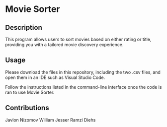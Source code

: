 # Movie Sorter

## Description

This program allows users to sort movies based on either rating or title, providing you with a tailored movie discovery experience.

## Usage

Please download the files in this repository, including the two .csv files, and open them in an IDE such as Visual Studio Code.

Follow the instructions listed in the command-line interface once the code is ran to use Movie Sorter.

## Contributions

Javlon Nizomov
William Jesser
Ramzi Diehs
